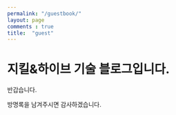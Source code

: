 ```yaml
---
permalink: "/guestbook/"
layout: page
comments : true
title:  "guest"
---
```



지킬&하이브 기술 블로그입니다.
=====================


반갑습니다. 

방명록을 남겨주시면 감사하겠습니다.
